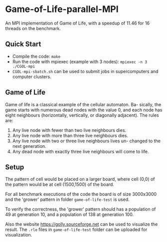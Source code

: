 # Game-of-Life-parallel-MPI
An MPI implementation of Game of Life, with a speedup of 11.46 for 16 threads on the benchmark.
## Quick Start
- Compile the code: `make`
- Run the code with mpiexec (example with 3 nodes): `mpiexec -n 3 ./CGOL-mpi`
- `CGOL-mpi-sbatch.sh` can be used to submit jobs in supercomputers and computer clusters.

## Game of Life
Game of life is a classical example of the cellular automaton. Ba-
sically, the game starts with numerous dead nodes with the value
0, and each node has eight neighbours (horizontally, vertically, or
diagonally adjacent). The rules are:
1. Any live node with fewer than two live neighbours dies.
2. Any live node with more than three live neighbours dies.
3. Any live node with two or three live neighbours lives un-
changed to the next generation.
4. Any dead node with exactly three live neighbours will come
to life.

## Setup
The pattern of cell would be placed on a larger board, where cell (0,0) of the pattern would be at cell (1500,1500) of the board.

For all benchmark executions of the code the board is of size 3000x3000 and the 'grower' pattern in folder `game-of-life-test` is used. 

To verify the correctness, the 'grower' pattern should has a population of 49 at generation 10, and a population of 138 at generation 100.

Also the website https://golly.sourceforge.net can be used to visualize the result. The `.rle` files in `game-of-life-test` folder can be uploaded for visualization.